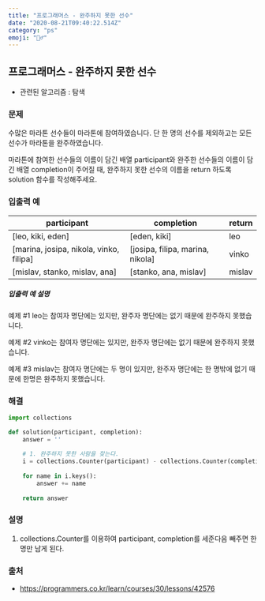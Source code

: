 ```yaml
---
title: "프로그래머스 - 완주하지 못한 선수"
date: "2020-08-21T09:40:22.514Z"
category: "ps"
emoji: "🏃‍♂️"
---
```


## 프로그래머스 -  완주하지 못한 선수

- 관련된 알고리즘 : 탐색

### 문제

수많은 마라톤 선수들이 마라톤에 참여하였습니다. 단 한 명의 선수를 제외하고는 모든 선수가 마라톤을 완주하였습니다.

마라톤에 참여한 선수들의 이름이 담긴 배열 participant와 완주한 선수들의 이름이 담긴 배열 completion이 주어질 때, 완주하지 못한 선수의 이름을 return 하도록 solution 함수를 작성해주세요.

### 입출력 예

| participant                             | completion                       | return |
| --------------------------------------- | -------------------------------- | ------ |
| [leo, kiki, eden]                       | [eden, kiki]                     | leo    |
| [marina, josipa, nikola, vinko, filipa] | [josipa, filipa, marina, nikola] | vinko  |
| [mislav, stanko, mislav, ana]           | [stanko, ana, mislav]            | mislav |

##### 입출력 예 설명

예제 #1
leo는 참여자 명단에는 있지만, 완주자 명단에는 없기 때문에 완주하지 못했습니다.

예제 #2
vinko는 참여자 명단에는 있지만, 완주자 명단에는 없기 때문에 완주하지 못했습니다.

예제 #3
mislav는 참여자 명단에는 두 명이 있지만, 완주자 명단에는 한 명밖에 없기 때문에 한명은 완주하지 못했습니다.

### 해결

```python
import collections

def solution(participant, completion):
    answer = ''
    
    # 1. 완주하지 못한 사람을 찾는다.
    i = collections.Counter(participant) - collections.Counter(completion)
    
    for name in i.keys():
        answer += name
        
    return answer
```

### 설명

1. collections.Counter를 이용하여  participant, completion를 세준다음 빼주면 한 명만 남게 된다.

### 출처

- https://programmers.co.kr/learn/courses/30/lessons/42576
